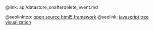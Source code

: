 @link: api/datastore_onafterdelete_event.md

@seolinktop: [open source html5 framework](https://webix.com)
@seolink: [javascript tree visualization](https://webix.com/widget/tree/)
